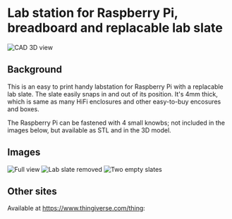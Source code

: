 # Lab station for Raspberry Pi, breadboard and replacable lab slate


 ![CAD 3D view](https://user-images.githubusercontent.com/3755877/154335211-e57981ea-53ba-4735-82c0-22764db0aaee.png)


## Background
This is an easy to print handy labstation for Raspberry Pi with a replacable lab slate. The slate easily snaps in and out of its position.
It's 4mm thick, which is same as many HiFi enclosures and other easy-to-buy encosures and boxes.

The Raspberry Pi can be fastened with 4 small knowbs; not included in the images below, but available as STL and in the 3D model.

## Images
 ![Full view](https://user-images.githubusercontent.com/3755877/154335238-8f3287e1-4c7c-43c3-a1ce-f77cd0db918f.jpg)
 ![Lab slate removed](https://user-images.githubusercontent.com/3755877/154335243-04f51a02-203e-4622-b6ae-72c87182a4de.jpg)
 ![Two empty slates](https://user-images.githubusercontent.com/3755877/154335249-5ce5a495-3e5a-4e58-a87b-721e95fd4f57.jpg)


## Other sites
Available at https://www.thingiverse.com/thing:
